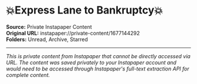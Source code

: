 # 💥Express Lane to Bankruptcy💥

**Source:** Private Instapaper Content  
**Original URL:** instapaper://private-content/1677144292  
**Folders:** Unread, Archive, Starred  

---

*This is private content from Instapaper that cannot be directly accessed via URL. The content was saved privately to your Instapaper account and would need to be accessed through Instapaper's full-text extraction API for complete content.*